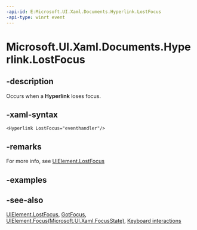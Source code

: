 ```yaml
---
-api-id: E:Microsoft.UI.Xaml.Documents.Hyperlink.LostFocus
-api-type: winrt event
---
```


<!-- Event syntax.
public event RoutedEventHandler LostFocus
-->

# Microsoft.UI.Xaml.Documents.Hyperlink.LostFocus

## -description
Occurs when a **Hyperlink** loses focus.

## -xaml-syntax
```xaml
<Hyperlink LostFocus="eventhandler"/>
```

## -remarks
For more info, see [UIElement.LostFocus](../microsoft.ui.xaml/uielement_lostfocus.md)


## -examples

## -see-also
[UIElement.LostFocus](../microsoft.ui.xaml/uielement_lostfocus.md), [GotFocus](hyperlink_gotfocus.md), [UIElement.Focus(Microsoft.UI.Xaml.FocusState)](../microsoft.ui.xaml/uielement_focus_1914077590.md), [Keyboard interactions](/windows/uwp/input-and-devices/keyboard-interactions)

